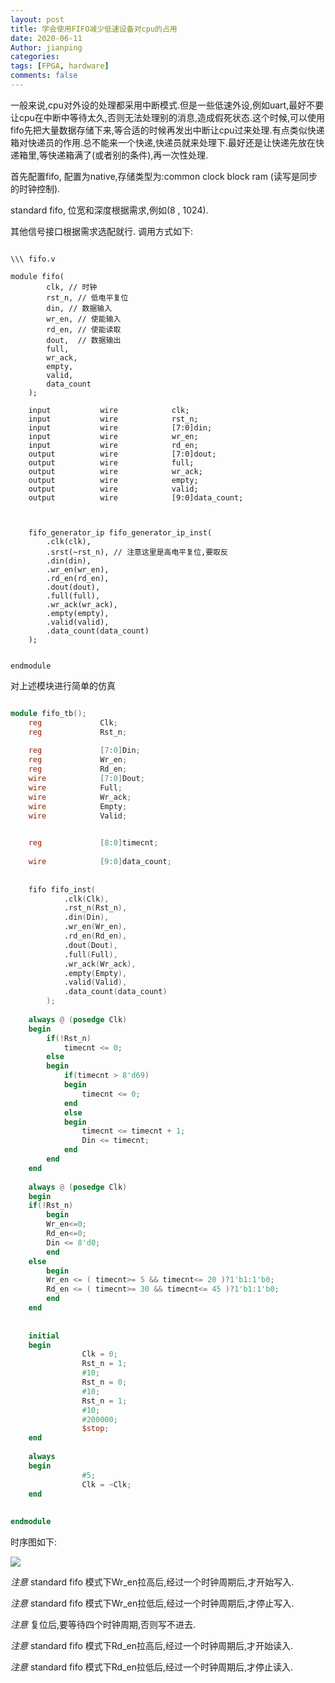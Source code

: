 ```yaml
---
layout: post
title: 学会使用FIFO减少低速设备对cpu的占用
date: 2020-06-11
Author: jianping
categories: 
tags: [FPGA, hardware]
comments: false
---
```


一般来说,cpu对外设的处理都采用中断模式.但是一些低速外设,例如uart,最好不要让cpu在中断中等待太久,否则无法处理别的消息,造成假死状态.这个时候,可以使用fifo先把大量数据存储下来,等合适的时候再发出中断让cpu过来处理.有点类似快递箱对快递员的作用.总不能来一个快递,快递员就来处理下.最好还是让快递先放在快递箱里,等快递箱满了(或者别的条件),再一次性处理.

首先配置fifo, 配置为native,存储类型为:common clock block ram (读写是同步的时钟控制).

standard fifo, 位宽和深度根据需求,例如(8 , 1024).

其他信号接口根据需求选配就行. 调用方式如下:



```verlog

\\\ fifo.v

module fifo(
        clk, // 时钟
        rst_n, // 低电平复位
        din, // 数据输入
        wr_en, // 使能输入
        rd_en, // 使能读取
        dout,  // 数据输出
        full,
        wr_ack,
        empty,
        valid,
        data_count
    );
    
    input           wire            clk;
    input           wire            rst_n;
    input           wire            [7:0]din;
    input           wire            wr_en;
    input           wire            rd_en;
    output          wire            [7:0]dout;
    output          wire            full;
    output          wire            wr_ack;
    output          wire            empty;
    output          wire            valid;
    output          wire            [9:0]data_count;
    
    
    
    fifo_generator_ip fifo_generator_ip_inst(
        .clk(clk),
        .srst(~rst_n), // 注意这里是高电平复位,要取反
        .din(din),
        .wr_en(wr_en),
        .rd_en(rd_en),
        .dout(dout),
        .full(full),
        .wr_ack(wr_ack),
        .empty(empty),
        .valid(valid),
        .data_count(data_count)
    );

    
endmodule

```

对上述模块进行简单的仿真

```verilog

module fifo_tb();
    reg             Clk;
    reg             Rst_n;
    
    reg             [7:0]Din;
    reg             Wr_en;
    reg             Rd_en;
    wire            [7:0]Dout;
    wire            Full;
    wire            Wr_ack;
    wire            Empty;
    wire            Valid;

    
    reg             [8:0]timecnt;
    
    wire            [9:0]data_count;
    
    
    fifo fifo_inst(
            .clk(Clk),
            .rst_n(Rst_n),
            .din(Din),
            .wr_en(Wr_en),
            .rd_en(Rd_en),
            .dout(Dout),
            .full(Full),
            .wr_ack(Wr_ack),
            .empty(Empty),
            .valid(Valid),
            .data_count(data_count)
        );
        
    always @ (posedge Clk)
    begin
        if(!Rst_n)
            timecnt <= 0;
        else 
        begin
            if(timecnt > 8'd69)
            begin
                timecnt <= 0;
            end
            else
            begin
                timecnt <= timecnt + 1;
                Din <= timecnt;
            end
        end
    end
    
    always @ (posedge Clk)
    begin
    if(!Rst_n)
        begin
        Wr_en<=0;
        Rd_en<=0;
        Din <= 8'd0;
        end
    else
        begin
        Wr_en <= ( timecnt>= 5 && timecnt<= 20 )?1'b1:1'b0;
        Rd_en <= ( timecnt>= 30 && timecnt<= 45 )?1'b1:1'b0;
        end
    end
    
    
    initial
    begin
                Clk = 0;
                Rst_n = 1;
                #10;
                Rst_n = 0;
                #10;
                Rst_n = 1;
                #10;
                #200000;
                $stop;
    end
    
    always
    begin
                #5;
                Clk = ~Clk;
    end
    
    
endmodule


```

时序图如下:

![](https://pic.downk.cc/item/5ee20e60c2a9a83be5a1070e.jpg)

*注意* standard fifo 模式下Wr_en拉高后,经过一个时钟周期后,才开始写入.

*注意* standard fifo 模式下Wr_en拉低后,经过一个时钟周期后,才停止写入.

*注意* 复位后,要等待四个时钟周期,否则写不进去.

*注意* standard fifo 模式下Rd_en拉高后,经过一个时钟周期后,才开始读入.

*注意* standard fifo 模式下Rd_en拉低后,经过一个时钟周期后,才停止读入.
